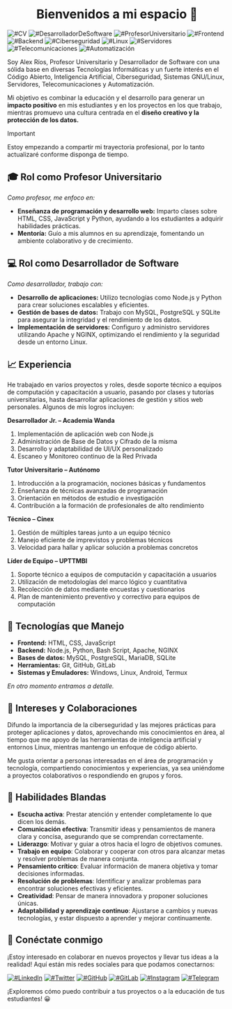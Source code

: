 # <center>Bienvenidos a mi espacio 👋</center>

![#CV](https://img.shields.io/badge/%23CV-3498db) ![#DesarrolladorDeSoftware](https://img.shields.io/badge/%23DesarrolladorDeSoftware-3498db) ![#ProfesorUniversitario](https://img.shields.io/badge/%23ProfesorUniversitario-3498db) ![#Frontend](https://img.shields.io/badge/%23Frontend-3498db) ![#Backend](https://img.shields.io/badge/%23Backend-3498db) ![#Ciberseguridad](https://img.shields.io/badge/%23Ciberseguridad-3498db) ![#Linux](https://img.shields.io/badge/%23Linux-3498db) ![#Servidores](https://img.shields.io/badge/%23Servidores-3498db) ![#Telecomunicaciones](https://img.shields.io/badge/%23Telecomunicaciones-3498db) ![#Automatización](https://img.shields.io/badge/%23Automatización-3498db)

Soy Alex Ríos, Profesor Universitario y Desarrollador de Software con una sólida base en diversas Tecnologías Informáticas y un fuerte interés en el Código Abierto, Inteligencia Artificial, Ciberseguridad, Sistemas GNU/Linux, Servidores, Telecomunicaciones y Automatización.

Mi objetivo es combinar la educación y el desarrollo para generar un **impacto positivo** en mis estudiantes y en los proyectos en los que trabajo, mientras promuevo una cultura centrada en el **diseño creativo y la protección de los datos.**

> [!IMPORTANT]
> Estoy empezando a compartir mi trayectoria profesional, por lo tanto actualizaré conforme disponga de tiempo.

## 🎓 Rol como Profesor Universitario

*Como profesor, me enfoco en:*

- **Enseñanza de programación y desarrollo web:** Imparto clases sobre HTML, CSS, JavaScript y Python, ayudando a los estudiantes a adquirir habilidades prácticas.
- **Mentoría:** Guío a mis alumnos en su aprendizaje, fomentando un ambiente colaborativo y de crecimiento.

## 💻 Rol como Desarrollador de Software

*Como desarrollador, trabajo con:*

- **Desarrollo de aplicaciones:** Utilizo tecnologías como Node.js y Python para crear soluciones escalables y eficientes.
- **Gestión de bases de datos:** Trabajo con MySQL, PostgreSQL y SQLite para asegurar la integridad y el rendimiento de los datos.
- **Implementación de servidores:** Configuro y administro servidores utilizando Apache y NGINX, optimizando el rendimiento y la seguridad desde un entorno Linux.

## 📈 Experiencia

He trabajado en varios proyectos y roles, desde soporte técnico a equipos de computación y capacitación a usuario, pasando por clases y tutorías universitarias, hasta desarrollar aplicaciones de gestión y sitios web personales. Algunos de mis logros incluyen:

**Desarrollador Jr. –  Academia Wanda**

1. Implementación de aplicación web con Node.js
2. Administración de Base de Datos y Cifrado de la misma
3. Desarrollo y adaptabilidad de UI/UX personalizado
4. Escaneo y Monitoreo continuo de la Red Privada

**Tutor Universitario –  Autónomo**

1. Introducción a la programación, nociones básicas y fundamentos
2. Enseñanza de técnicas avanzadas de programación
3. Orientación en métodos de estudio e investigación
4. Contribución a la formación de profesionales de alto rendimiento

**Técnico – Cinex**

1. Gestión de múltiples tareas junto a un equipo técnico
2. Manejo eficiente de imprevistos y problemas técnicos
3. Velocidad para hallar y aplicar solución a problemas concretos

**Líder de Equipo – UPTTMBI**

1. Soporte técnico a equipos de computación y capacitación a usuarios
2. Utilización de metodologías del marco lógico y cuantitativa
3. Recolección de datos mediante encuestas y cuestionarios
4. Plan de mantenimiento preventivo y correctivo para equipos de computación

## 🔧 Tecnologías que Manejo

- **Frontend:** HTML, CSS, JavaScript
- **Backend:** Node.js, Python, Bash Script, Apache, NGINX
- **Bases de datos:** MySQL, PostgreSQL, MariaDB, SQLite
- **Herramientas:** Git, GitHub, GitLab
- **Sistemas y Emuladores:** Windows, Linux, Android, Termux

*En otro momento entramos a detalle.*

## 🤝 Intereses y Colaboraciones

Difundo la importancia de la ciberseguridad y las mejores prácticas para proteger aplicaciones y datos, aprovechando mis conocimientos en área, al tiempo que me apoyo de las herramientas de inteligencia artificial y entornos Linux, mientras mantengo un enfoque de código abierto.

Me gusta orientar a personas interesadas en el área de programación y tecnología, compartiendo conocimientos y experiencias, ya sea uniéndome a proyectos colaborativos o respondiendo en grupos y foros.

## 🧠 Habilidades Blandas

- **Escucha activa**: Prestar atención y entender completamente lo que dicen los demás.
- **Comunicación efectiva**: Transmitir ideas y pensamientos de manera clara y concisa, asegurando que se comprendan correctamente.
- **Liderazgo**: Motivar y guiar a otros hacia el logro de objetivos comunes.
- **Trabajo en equipo**: Colaborar y cooperar con otros para alcanzar metas y resolver problemas de manera conjunta.
- **Pensamiento crítico**: Evaluar información de manera objetiva y tomar decisiones informadas.
- **Resolución de problemas**: Identificar y analizar problemas para encontrar soluciones efectivas y eficientes.
- **Creatividad**: Pensar de manera innovadora y proponer soluciones únicas.
- **Adaptabilidad y aprendizaje continuo**: Ajustarse a cambios y nuevas tecnologías, y estar dispuesto a aprender y mejorar continuamente.

## 📱 Conéctate conmigo

¡Estoy interesado en colaborar en nuevos proyectos y llevar tus ideas a la realidad!
Aquí están mis redes sociales para que podamos conectarnos:

[![#LinkedIn](https://img.shields.io/badge/LinkedIn-0A66C2?logo=linkedin&logoColor=fff&style=flat)](https://www.linkedin.com/in/devalexrios) [![#Twitter](https://img.shields.io/badge/X%20(Twitter)-000?logo=x&logoColor=fff&style=flat)](https://twitter.com/devalexrios) [![#GitHub](https://img.shields.io/badge/GitHub-181717?logo=github&logoColor=fff&style=flat)](https://github.com/devalexrios) [![#GitLab](https://img.shields.io/badge/GitLab-FC6D26?logo=gitlab&logoColor=fff&style=flat)](https://gitlab.com/devalexrios) [![#Instagram](https://img.shields.io/badge/Instagram-E4405F?logo=instagram&logoColor=fff&style=flat)](https://instagram.com/devalexrios) [![#Telegram](https://img.shields.io/badge/Telegram-26A5E4?logo=telegram&logoColor=fff&style=flat)](https://t.me/devalexrios)

¡Exploremos cómo puedo contribuir a tus proyectos o a la educación de tus estudiantes! 😀
